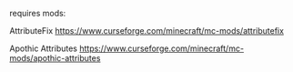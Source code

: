 requires mods:

AttributeFix
https://www.curseforge.com/minecraft/mc-mods/attributefix

Apothic Attributes
https://www.curseforge.com/minecraft/mc-mods/apothic-attributes
